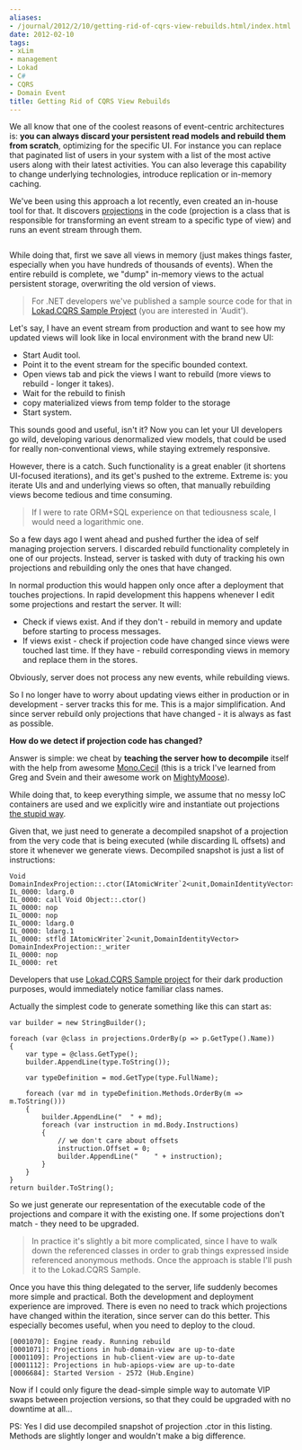 ```yaml
---
aliases:
- /journal/2012/2/10/getting-rid-of-cqrs-view-rebuilds.html/index.html
date: 2012-02-10
tags:
- xLim
- management
- Lokad
- C#
- CQRS
- Domain Event
title: Getting Rid of CQRS View Rebuilds
---
```

<p>We all know that one of the coolest reasons of event-centric architectures is: <strong>you can always discard your persistent read models and rebuild them from scratch</strong>, optimizing for the specific UI. For instance you can replace that paginated list of users in your system with a list of the most active users along with their latest activities. You can also leverage this capability to change underlying technologies, introduce replication or in-memory caching.</p>

<p>We've been using this approach a lot recently, even created an in-house tool for that. It discovers <a href="http://bliki.abdullin.com/event-sourcing/projections">projections</a> in the code (projection is a class that is responsible for transforming an event stream to a specific type of view) and runs an event stream through them. </p>

<p><span class="full-image-block ssNonEditable"><span><img src="/storage/uploads/2012/02/2012-01-05_rebuild-views.png?" alt=""/></span></span></p>

<p>While doing that, first we save all views in memory (just makes things faster, especially when you have hundreds of thousands of events). When the entire rebuild is complete, we "dump" in-memory views to the actual persistent storage, overwriting the old version of views. </p>

<blockquote>
  <p>For .NET developers we've published a sample source code for that in <a href="http://lokad.github.com/lokad-cqrs/">Lokad.CQRS Sample Project</a> (you are interested in 'Audit'). </p>
</blockquote>

<p>Let's say, I have an event stream from production and want to see how my updated views will look like in local environment with the brand new UI:</p>

<ul>
<li>Start Audit tool.</li>
<li>Point it to the event stream for the specific bounded context.</li>
<li>Open views tab and pick the views I want to rebuild (more views to rebuild - longer it takes).</li>
<li>Wait for the rebuild to finish</li>
<li>copy materialized views from temp folder to the storage</li>
<li>Start system.</li>
</ul>

<p>This sounds good and useful, isn't it? Now you can let your UI developers go wild, developing various denormalized view models, that could be used for really non-conventional views, while staying extremely responsive. </p>

<p>However, there is a catch. Such functionality is a great enabler (it shortens UI-focused iterations), and its get's pushed to the extreme. Extreme is: you iterate UIs and and underlying views so often, that manually rebuilding views become tedious and time consuming.</p>

<blockquote>
  <p>If I were to rate ORM+SQL experience on that tediousness scale, I would need a logarithmic one.</p>
</blockquote>

<p>So a few days ago I went ahead and pushed further the idea of self managing projection servers. I discarded rebuild functionality completely in one of our projects. Instead, server is tasked with duty of tracking his own projections and rebuilding only the ones that have changed.</p>

<p>In normal production this would happen only once after a deployment that touches projections. In rapid development this happens whenever I edit some projections and restart the server. It will:</p>

<ul>
<li>Check if views exist. And if they don't - rebuild in memory and update before starting to process messages.</li>
<li>If views exist - check if projection code have changed since views were touched last time. If they have - rebuild corresponding views in memory and replace them in the stores.</li>
</ul>

<p>Obviously, server does not process any new events, while rebuilding views. </p>

<p>So I no longer have to worry about updating views either in production or in development - server tracks this for me. This is a major simplification. And since server rebuild only projections that have changed - it is always as fast as possible.</p>

<p><strong>How do we detect if projection code has changed?</strong></p>

<p>Answer is simple: we cheat by <strong>teaching the server how to decompile</strong> itself with the help from awesome <a href=".NET Reflection library">Mono.Cecil</a> (this is a trick I've learned from Greg and Svein and their awesome work on <a href="http://continuoustests.com/">MightyMoose</a>).</p>

<p>While doing that, to keep everything simple, we assume that no messy IoC containers are used and we explicitly wire and instantiate out projections <a href="http://abdullin.com/journal/2012/2/6/make-code-explicit-and-stupid.html">the stupid way</a>.</p>

<p>Given that, we just need to generate a decompiled snapshot of a projection from the very code that is being executed (while discarding IL offsets) and store it whenever we generate views. Decompiled snapshot is just a list of instructions:</p>

<pre><code>Void DomainIndexProjection::.ctor(IAtomicWriter`2&lt;unit,DomainIdentityVector&gt;)
IL_0000: ldarg.0
IL_0000: call Void Object::.ctor()
IL_0000: nop
IL_0000: nop
IL_0000: ldarg.0
IL_0000: ldarg.1
IL_0000: stfld IAtomicWriter`2&lt;unit,DomainIdentityVector&gt; DomainIndexProjection::_writer
IL_0000: nop
IL_0000: ret
</code></pre>

<p>Developers that use <a href="http://lokad.github.com/lokad-cqrs/">Lokad.CQRS Sample project</a> for their dark production purposes, would immediately notice familiar class names.</p>

<p>Actually the simplest code to generate something like this can start as:</p>

<pre><code>var builder = new StringBuilder();

foreach (var @class in projections.OrderBy(p =&gt; p.GetType().Name))
{
    var type = @class.GetType();
    builder.AppendLine(type.ToString());

    var typeDefinition = mod.GetType(type.FullName);

    foreach (var md in typeDefinition.Methods.OrderBy(m =&gt; m.ToString()))
    {
        builder.AppendLine("  " + md);
        foreach (var instruction in md.Body.Instructions)
        {
            // we don't care about offsets
            instruction.Offset = 0;
            builder.AppendLine("    " + instruction);
        }
    }
}
return builder.ToString();
</code></pre>

<p>So we just generate our representation of the executable code of the projections and compare it with the existing one. If some projections don't match - they need to be upgraded.</p>

<blockquote>
  <p>In practice it's slightly a bit more complicated, since I have to walk down the referenced classes in order to grab things expressed inside referenced anonymous methods. Once the approach is stable I'll push it to the Lokad.CQRS Sample.</p>
</blockquote>

<p>Once you have this thing delegated to the server, life suddenly becomes more simple and practical. Both the development and deployment experience are improved. There is even no need to track which projections have changed within the iteration, since server can do this better. This especially becomes useful, when you need to deploy to the cloud.</p>

<pre><code>[0001070]: Engine ready. Running rebuild
[0001071]: Projections in hub-domain-view are up-to-date
[0001109]: Projections in hub-client-view are up-to-date
[0001112]: Projections in hub-apiops-view are up-to-date
[0006684]: Started Version - 2572 (Hub.Engine)
</code></pre>

<p>Now if I could only figure the dead-simple simple way to automate VIP swaps between projection versions, so that they could be upgraded with no downtime at all…</p>

<p>PS: Yes I did use decompiled snapshot of projection .ctor in this listing. Methods are slightly longer and wouldn't make a big difference.</p>


